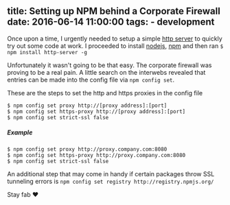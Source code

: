 title: Setting up NPM behind a Corporate Firewall
date: 2016-06-14 11:00:00
tags:
	- development
---
Once upon a time, I urgently needed to setup a simple [http server](https://www.npmjs.com/package/http-server) to quickly try out some code at work. I proceeded to install [nodejs](https://nodejs.org/), [npm](https://www.npmjs.com/) and then ran `$ npm install http-server -g`

Unfortunately it wasn't going to be that easy. The corporate firewall was proving to be a real pain. A little search on the interwebs revealed that entries can be made into the config file via `npm config set`.

These are the steps to set the http and https proxies in the config file

```
$ npm config set proxy http://[proxy address]:[port]
$ npm config set https-proxy http://[proxy address]:[port]
$ npm config set strict-ssl false
```

##### Example

```
$ npm config set proxy http://proxy.company.com:8080
$ npm config set https-proxy http://proxy.company.com:8080
$ npm config set strict-ssl false
```

An additional step that may come in handy if certain packages throw SSL tunneling errors is ```npm config set registry http://registry.npmjs.org/```

Stay fab ♥
